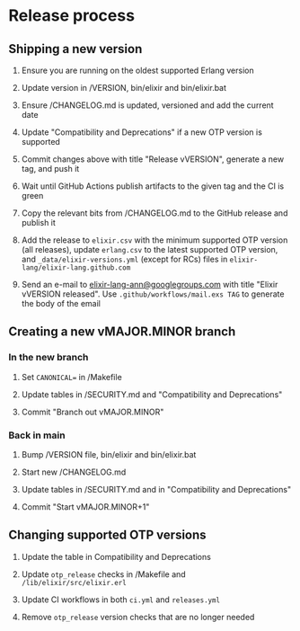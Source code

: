 # Release process

## Shipping a new version

1. Ensure you are running on the oldest supported Erlang version

2. Update version in /VERSION, bin/elixir and bin/elixir.bat

3. Ensure /CHANGELOG.md is updated, versioned and add the current date

4. Update "Compatibility and Deprecations" if a new OTP version is supported

5. Commit changes above with title "Release vVERSION", generate a new tag, and push it

6. Wait until GitHub Actions publish artifacts to the given tag and the CI is green

7. Copy the relevant bits from /CHANGELOG.md to the GitHub release and publish it

8. Add the release to `elixir.csv` with the minimum supported OTP version (all releases), update `erlang.csv` to the latest supported OTP version, and `_data/elixir-versions.yml` (except for RCs) files in `elixir-lang/elixir-lang.github.com`

9. Send an e-mail to elixir-lang-ann@googlegroups.com with title "Elixir vVERSION released". Use `.github/workflows/mail.exs TAG` to generate the body of the email

## Creating a new vMAJOR.MINOR branch

### In the new branch

1. Set `CANONICAL=` in /Makefile

2. Update tables in /SECURITY.md and "Compatibility and Deprecations"

3. Commit "Branch out vMAJOR.MINOR"

### Back in main

1. Bump /VERSION file, bin/elixir and bin/elixir.bat

2. Start new /CHANGELOG.md

3. Update tables in /SECURITY.md and in "Compatibility and Deprecations"

4. Commit "Start vMAJOR.MINOR+1"

## Changing supported OTP versions

1. Update the table in Compatibility and Deprecations

2. Update `otp_release` checks in /Makefile and `/lib/elixir/src/elixir.erl`

3. Update CI workflows in both `ci.yml` and `releases.yml`

4. Remove `otp_release` version checks that are no longer needed
